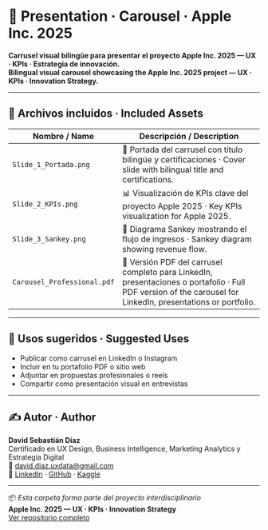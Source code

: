 # 🎨 Presentation · Carousel · Apple Inc. 2025

**Carrusel visual bilingüe para presentar el proyecto Apple Inc. 2025 — UX · KPIs · Estrategia de innovación.  
Bilingual visual carousel showcasing the Apple Inc. 2025 project — UX · KPIs · Innovation Strategy.**

---

## 📁 Archivos incluidos · Included Assets

| Nombre / Name | Descripción / Description |
|---------------|----------------------------|
| `Slide_1_Portada.png` | 🧠 Portada del carrusel con título bilingüe y certificaciones · Cover slide with bilingual title and certifications. |
| `Slide_2_KPIs.png` | 📊 Visualización de KPIs clave del proyecto Apple 2025 · Key KPIs visualization for Apple 2025. |
| `Slide_3_Sankey.png` | 🔗 Diagrama Sankey mostrando el flujo de ingresos · Sankey diagram showing revenue flow. |
| `Carousel_Professional.pdf` | 📘 Versión PDF del carrusel completo para LinkedIn, presentaciones o portafolio · Full PDF version of the carousel for LinkedIn, presentations or portfolio. |

---

## 🎯 Usos sugeridos · Suggested Uses

- Publicar como carrusel en LinkedIn o Instagram  
- Incluir en tu portafolio PDF o sitio web  
- Adjuntar en propuestas profesionales o reels  
- Compartir como presentación visual en entrevistas

---

## ✍️ Autor · Author

**David Sebastián Díaz**  
Certificado en UX Design, Business Intelligence, Marketing Analytics y Estrategia Digital  
📧 david.diaz.uxdata@gmail.com  
🔗 [LinkedIn](https://www.linkedin.com/in/david-sebastian-diaz-586568332) · [GitHub](https://github.com/dsd228) · [Kaggle](https://www.kaggle.com/davidiaz)

---

📦 *Esta carpeta forma parte del proyecto interdisciplinario*  
**Apple Inc. 2025 — UX · KPIs · Innovation Strategy**  
[Ver repositorio completo](https://github.com/dsd228/-Apple-Inc.-2025-UX-KPIs-Innovation-Strategy)

